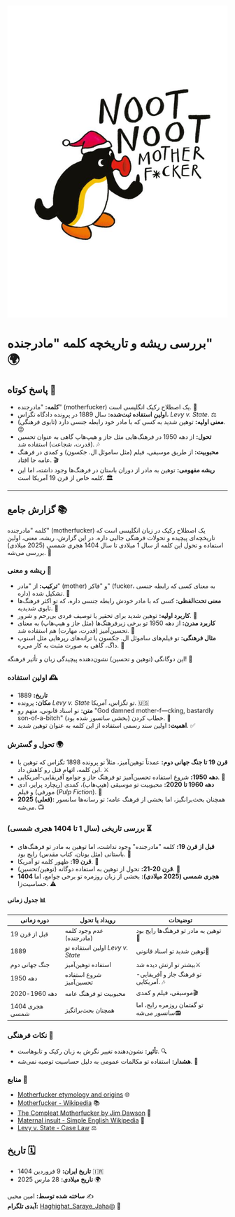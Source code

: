 ![تصویر مرتبط با مادرجنده](https://raw.githubusercontent.com/mohebbiamin/Mother-Fuc-er/main/61aa107a7d988d0001a3d6e3_large.jpg)
# بررسی ریشه و تاریخچه کلمه "مادرجنده" 🌍

## پاسخ کوتاه 🚀

- **کلمه:** "مادرجنده" (motherfucker) یک اصطلاح رکیک انگلیسی است. 📝
- **اولین استفاده ثبت‌شده:** سال 1889 در پرونده دادگاه تگزاس، *Levy v. State*. ⚖️
- **معنی اولیه:** توهین شدید به کسی که با مادر خود رابطه جنسی دارد (تابوی فرهنگی). 😡
- **تحول:** از دهه 1950 در فرهنگ‌هایی مثل جاز و هیپ‌هاپ گاهی به عنوان تحسین (قدرت، شجاعت) استفاده شد. 🎶
- **محبوبیت:** از طریق موسیقی، فیلم (مثل ساموئل ال. جکسون) و کمدی در فرهنگ عامه جا افتاد. 🎬
- **ریشه مفهومی:** توهین به مادر از دوران باستان در فرهنگ‌ها وجود داشته، اما این کلمه خاص از قرن 19 آمریکا است. 🏛️

---

## گزارش جامع 📚

کلمه "مادرجنده" (motherfucker) یک اصطلاح رکیک در زبان انگلیسی است که تاریخچه‌ای پیچیده و تحولات فرهنگی جالبی داره. در این گزارش، ریشه، معنی، اولین استفاده و تحول این کلمه از سال 1 میلادی تا سال 1404 هجری شمسی (2025 میلادی) بررسی می‌شه. 🌟

### ریشه و معنی 🌱

- **ترکیب:** از "مادر" (mother) و "فاکر" (fucker، به معنای کسی که رابطه جنسی داره) تشکیل شده. 🧩
- **معنی تحت‌الفظی:** کسی که با مادر خودش رابطه جنسی داره، که تو اکثر فرهنگ‌ها تابوی شدیدیه. 🚫
- **کاربرد اولیه:** توهین شدید برای تحقیر یا توصیف فردی بی‌رحم و شرور. 😤
- **کاربرد مدرن:** از دهه 1950 تو برخی زیرفرهنگ‌ها (مثل جاز و هیپ‌هاپ) به معنای تحسین‌آمیز (قدرت، مهارت) هم استفاده شد. 💪
- **مثال فرهنگی:** تو فیلم‌های ساموئل ال. جکسون یا ترانه‌های رپرهایی مثل اسنوپ داگ، گاهی به صورت مثبت به کار می‌ره. 🎤

این دوگانگی (توهین و تحسین) نشون‌دهنده پیچیدگی زبان و تأثیر فرهنگه! 🌈

### اولین استفاده 🕰️

- **تاریخ:** 1889
- **مکان:** پرونده *Levy v. State* تو تگزاس، آمریکا. 🇺🇸
- **متن:** تو اسناد قانونی، متهم رو "God damned mother-f—cking, bastardly son-of-a-bitch" خطاب کردن (بخشی سانسور شده بود). 📜
- **اهمیت:** اولین سند رسمی استفاده از این کلمه به عنوان توهین شدید. ✅

### تحول و گسترش 🌍

- **قرن 19 تا جنگ جهانی دوم:** عمدتاً توهین‌آمیز، مثلاً تو پرونده 1898 تگزاس که توهین با این کلمه، اتهام قتل رو کاهش داد. ⚔️
- **دهه 1950:** شروع استفاده تحسین‌آمیز تو فرهنگ جاز و جوامع آفریقایی-آمریکایی. 🎷
- **دهه 1960 تا 2020:** محبوبیت تو موسیقی (هیپ‌هاپ)، کمدی (ریچارد پرایر، ادی مورفی) و فیلم (*Pulp Fiction*). 🎥
- **2025 (فعلی):** همچنان بحث‌برانگیز، اما بخشی از فرهنگ عامه؛ تو رسانه‌ها سانسور می‌شه. 📺

### بررسی تاریخی (سال 1 تا 1404 هجری شمسی) ⏳

- **قبل از قرن 19:** کلمه "مادرجنده" وجود نداشت، اما توهین به مادر تو فرهنگ‌های باستانی (مثل یونان، کتاب مقدس) رایج بود. 🏺
- **قرن 19:** ظهور کلمه تو آمریکا. 🗽
- **قرن 20-21:** تحول از توهین به استفاده دوگانه (توهین/تحسین). 🔄
- **1404 هجری شمسی (2025 میلادی):** بخشی از زبان روزمره تو برخی جوامع، اما حساسیت‌زا. ⚠️

#### جدول زمانی 📊

| دوره زمانی         | رویداد یا تحول                              | توضیحات                                      |
|--------------------|---------------------------------------------|---------------------------------------------|
| قبل از قرن 19     | عدم وجود کلمه (مادرجنده)                   | توهین به مادر تو فرهنگ‌ها رایج بود🗿       |
| 1889              | اولین استفاده تو *Levy v. State*           | توهین شدید تو اسناد قانونی📜             |
| جنگ جهانی دوم    | استفاده توهین‌آمیز                         | بیشتر تو ارتش دیده شد⚔️                  |
| دهه 1950          | شروع استفاده تحسین‌آمیز                   | تو فرهنگ جاز و آفریقایی-آمریکایی. 🎶      |
| دهه 1960-2020    | محبوبیت تو فرهنگ عامه                      | موسیقی، فیلم و کمدی🎬                     |
| 1404 هجری شمسی  | همچنان بحث‌برانگیز                         | تو گفتمان روزمره رایج، اما سانسور می‌شه📻|

### نکات فرهنگی 🌟

- **تأثیر:** نشون‌دهنده تغییر نگرش به زبان رکیک و تابوهاست. 🔍
- **هشدار:** استفاده تو مکالمات عمومی به دلیل حساسیت توصیه نمی‌شه. 🚨

### منابع 📖

- [Motherfucker etymology and origins](https://slate.com/culture/2013/02/motherfucker-etymology-and-origins-how-it-became-badass-to-be-a-mofo.html) 🌐
- [Motherfucker - Wikipedia](https://en.wikipedia.org/wiki/Motherfucker) 📚
- [The Compleat Motherfucker by Jim Dawson](https://www.amazon.com/Compleat-Motherfucker-History-Mother-Dirty/dp/1932595414) 📘
- [Maternal insult - Simple English Wikipedia](https://simple.wikipedia.org/wiki/Maternal_insult) 📝
- [Levy v. State - Case Law](https://case-law.vlex.com/vid/levy-v-state-895164620) ⚖️



## تاریخ 🗓️

- **تاریخ ایران:** 9 فروردین 1404 🇮🇷
- **تاریخ میلادی:** 28 مارس 2025 🌍

**ساخته شده توسط:** امین محبی ✍️  
**آیدی تلگرام:** [Haghighat_Saraye_Jaha@](https://t.me/Haghighat_Saraye_Jahan) 📩
